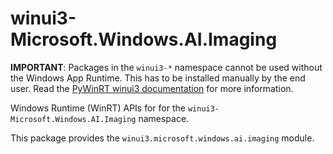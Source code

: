 <!-- warning: Please don't edit this file. It was automatically generated. -->

# winui3-Microsoft.Windows.AI.Imaging

**IMPORTANT**: Packages in the `winui3-*` namespace cannot be used without the
Windows App Runtime. This has to be installed manually by the end user. Read the
[PyWinRT winui3 documentation](https://pywinrt.readthedocs.io/en/latest/api/winui3/index.html)
for more information.

Windows Runtime (WinRT) APIs for for the `winui3-Microsoft.Windows.AI.Imaging` namespace.

This package provides the `winui3.microsoft.windows.ai.imaging` module.

